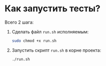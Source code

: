 # Как запустить тесты?
Всего 2 шага:
1. Сделать файл `run.sh` исполняемым:
    ```bash
    sudo chmod +x run.sh
    ```
2. Запустить скрипт `run.sh` в корне проекта:
    ```bash
    ./run.sh
    ```